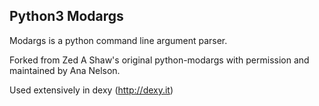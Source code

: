 ## Python3 Modargs

Modargs is a python command line argument parser.

Forked from Zed A Shaw's original python-modargs with permission and maintained
by Ana Nelson.

Used extensively in dexy (http://dexy.it)
